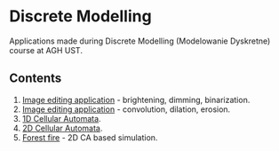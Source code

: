 # Discrete Modelling
Applications made during Discrete Modelling (Modelowanie Dyskretne) course at AGH UST.

## Contents
1. [Image editing application](MDLab1) - brightening, dimming, binarization.
2. [Image editing application](MDLab2) - convolution, dilation, erosion.
3. [1D Cellular Automata](MDLab3).
4. [2D Cellular Automata](MDLab4).
5. [Forest fire](MDLab5) - 2D CA based simulation.